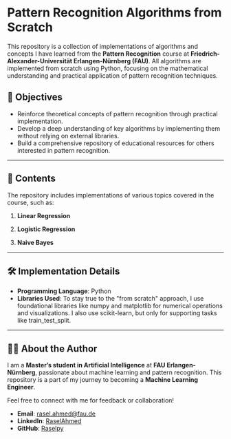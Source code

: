# Pattern Recognition Algorithms from Scratch

This repository is a collection of implementations of algorithms and concepts I have learned from the **Pattern Recognition** course at **Friedrich-Alexander-Universität Erlangen-Nürnberg (FAU)**. All algorithms are implemented from scratch using Python, focusing on the mathematical understanding and practical application of pattern recognition techniques.

## 🚀 Objectives

- Reinforce theoretical concepts of pattern recognition through practical implementation.
- Develop a deep understanding of key algorithms by implementing them without relying on external libraries.
- Build a comprehensive repository of educational resources for others interested in pattern recognition.

---

## 📂 Contents

The repository includes implementations of various topics covered in the course, such as:

1. **Linear Regression**

2. **Logistic Regression**
   
3. **Naive Bayes**

---

## 🛠️ Implementation Details

- **Programming Language**: Python
- **Libraries Used**: To stay true to the "from scratch" approach, I use foundational libraries like numpy and matplotlib for numerical operations and visualizations. I also use scikit-learn, but only for supporting tasks like train_test_split.

---

## 🧑‍🎓 About the Author

I am a **Master’s student in Artificial Intelligence** at **FAU Erlangen-Nürnberg**, passionate about machine learning and pattern recognition. This repository is a part of my journey to becoming a **Machine Learning Engineer**.

Feel free to connect with me for feedback or collaboration!

- **Email**: [rasel.ahmed@fau.de](mailto:rasel.ahmed@fau.de)  
- **LinkedIn**: [RaselAhmed](https://www.linkedin.com/in/md-rasel-ahmed-a558142b7//)  
- **GitHub**: [Raselpy](https://github.com/raselpy)  


